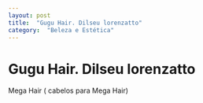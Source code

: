 ```yaml
---
layout: post
title:  "Gugu Hair. Dilseu lorenzatto"
category:  "Beleza e Estética"
---
```


# Gugu Hair. Dilseu lorenzatto

Mega Hair  ( cabelos para Mega Hair)
